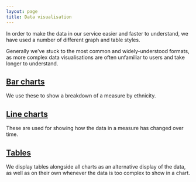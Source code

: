 ```yaml
---
layout: page
title: Data visualisation
---
```


In order to make the data in our service easier and faster to understand, we have used a number of different graph and table styles.

Generally we’ve stuck to the most common and widely-understood formats, as more complex data visualisations are often unfamiliar to users and take longer to understand.

## [Bar charts](bar-charts)

We use these to show a breakdown of a measure by ethnicity.

## [Line charts](line-charts)

These are used for showing how the data in a measure has changed over time.

## [Tables](tables)

We display tables alongside all charts as an alternative display of the data, as well as on their own whenever the data is too complex to show in a chart.

